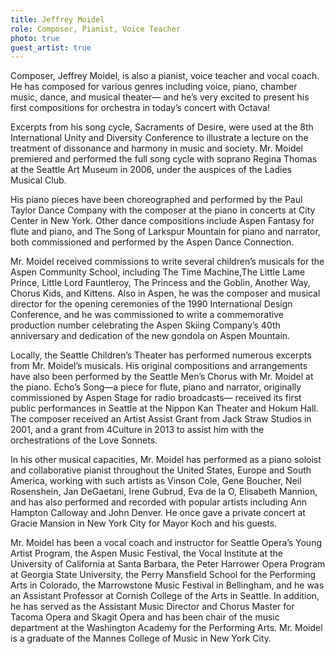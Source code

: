 ```yaml
---
title: Jeffrey Moidel
role: Composer, Pianist, Voice Teacher
photo: true
guest_artist: true
---
```


Composer, Jeffrey Moidel, is also a pianist, voice teacher and vocal coach. He has composed for various genres including voice, piano, chamber music, dance, and musical theater— and he’s very excited to present his first compositions for orchestra in today’s concert with Octava!

Excerpts from his song cycle, Sacraments of Desire, were used at the 8th International Unity and Diversity Conference to illustrate a lecture on the treatment of dissonance and harmony in music and society. Mr. Moidel premiered and performed the full song cycle with soprano Regina Thomas at the Seattle Art Museum in 2006, under the auspices of the Ladies Musical Club.

His piano pieces have been choreographed and performed by the Paul Taylor Dance Company with the composer at the piano in concerts at City Center in New York. Other dance compositions include Aspen Fantasy for flute and piano, and The Song of Larkspur Mountain for piano and narrator, both commissioned and performed by the Aspen Dance Connection.

Mr. Moidel received commissions to write several children’s musicals for the Aspen Community School, including The Time Machine,The Little Lame Prince, Little Lord Fauntleroy, The Princess and the Goblin, Another Way, Chorus Kids, and Kittens. Also in Aspen, he was the composer and musical director for the opening ceremonies of the 1990 International Design Conference, and he was commissioned to write a commemorative production number celebrating the Aspen Skiing Company’s 40th anniversary and dedication of the new gondola on Aspen Mountain.

Locally, the Seattle Children’s Theater has performed numerous excerpts from Mr. Moidel’s musicals. His original compositions and arrangements have also been performed by the Seattle Men’s Chorus with Mr. Moidel at the piano. Echo’s Song—a piece for flute, piano and narrator, originally commissioned by Aspen Stage for radio broadcasts— received its first public performances in Seattle at the Nippon Kan Theater and Hokum Hall. The composer received an Artist Assist Grant from Jack Straw Studios in 2001, and a grant from 4Culture in 2013 to assist him with the orchestrations of the Love Sonnets.

In his other musical capacities, Mr. Moidel has performed as a piano soloist and collaborative pianist throughout the United States, Europe and South America, working with such artists as Vinson Cole, Gene Boucher, Neil Rosenshein, Jan DeGaetani, Irene Gubrud, Eva de la O, Elisabeth Mannion, and has also performed and recorded with popular artists including Ann Hampton Calloway and John Denver. He once gave a private concert at Gracie Mansion in New York City for Mayor Koch and his guests.

Mr. Moidel has been a vocal coach and instructor for Seattle Opera’s Young Artist Program, the Aspen Music Festival, the Vocal Institute at the University of California at Santa Barbara, the Peter Harrower Opera Program at Georgia State University, the Perry Mansfield School for the Performing Arts in Colorado, the Marrowstone Music Festival in Bellingham, and he was an Assistant Professor at Cornish College of the Arts in Seattle. In addition, he has served as the Assistant Music Director and Chorus Master for Tacoma Opera and Skagit Opera and has been chair of the music department at the Washington Academy for the Performing Arts. Mr. Moidel is a graduate of the Mannes College of Music in New York City.